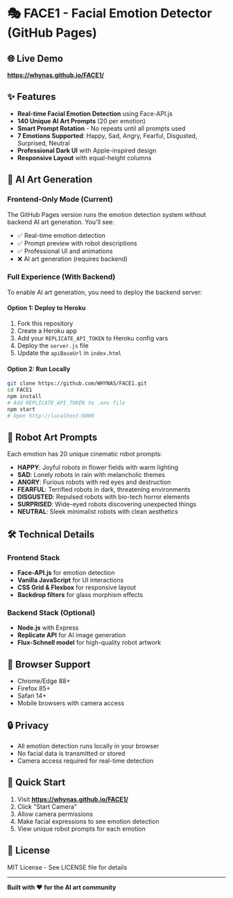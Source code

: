 # 🎭 FACE1 - Facial Emotion Detector (GitHub Pages)

## 🌐 Live Demo
**https://whynas.github.io/FACE1/**

## ✨ Features
- **Real-time Facial Emotion Detection** using Face-API.js
- **140 Unique AI Art Prompts** (20 per emotion)
- **Smart Prompt Rotation** - No repeats until all prompts used
- **7 Emotions Supported**: Happy, Sad, Angry, Fearful, Disgusted, Surprised, Neutral
- **Professional Dark UI** with Apple-inspired design
- **Responsive Layout** with equal-height columns

## 🎨 AI Art Generation

### Frontend-Only Mode (Current)
The GitHub Pages version runs the emotion detection system without backend AI art generation. You'll see:
- ✅ Real-time emotion detection
- ✅ Prompt preview with robot descriptions
- ✅ Professional UI and animations
- ❌ AI art generation (requires backend)

### Full Experience (With Backend)
To enable AI art generation, you need to deploy the backend server:

#### Option 1: Deploy to Heroku
1. Fork this repository
2. Create a Heroku app
3. Add your `REPLICATE_API_TOKEN` to Heroku config vars
4. Deploy the `server.js` file
5. Update the `apiBaseUrl` in `index.html`

#### Option 2: Run Locally
```bash
git clone https://github.com/WHYNAS/FACE1.git
cd FACE1
npm install
# Add REPLICATE_API_TOKEN to .env file
npm start
# Open http://localhost:8000
```

## 🤖 Robot Art Prompts

Each emotion has 20 unique cinematic robot prompts:

- **HAPPY**: Joyful robots in flower fields with warm lighting
- **SAD**: Lonely robots in rain with melancholic themes
- **ANGRY**: Furious robots with red eyes and destruction
- **FEARFUL**: Terrified robots in dark, threatening environments
- **DISGUSTED**: Repulsed robots with bio-tech horror elements
- **SURPRISED**: Wide-eyed robots discovering unexpected things
- **NEUTRAL**: Sleek minimalist robots with clean aesthetics

## 🛠 Technical Details

### Frontend Stack
- **Face-API.js** for emotion detection
- **Vanilla JavaScript** for UI interactions
- **CSS Grid & Flexbox** for responsive layout
- **Backdrop filters** for glass morphism effects

### Backend Stack (Optional)
- **Node.js** with Express
- **Replicate API** for AI image generation
- **Flux-Schnell model** for high-quality robot artwork

## 📱 Browser Support
- Chrome/Edge 88+
- Firefox 85+
- Safari 14+
- Mobile browsers with camera access

## 🔒 Privacy
- All emotion detection runs locally in your browser
- No facial data is transmitted or stored
- Camera access required for real-time detection

## 🚀 Quick Start
1. Visit **https://whynas.github.io/FACE1/**
2. Click "Start Camera"
3. Allow camera permissions
4. Make facial expressions to see emotion detection
5. View unique robot prompts for each emotion

## 📄 License
MIT License - See LICENSE file for details

---
**Built with ❤️ for the AI art community**
